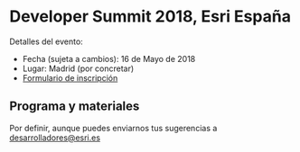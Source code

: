 # Developer Summit 2018, Esri España

Detalles del evento:
* Fecha (sujeta a cambios): 16 de Mayo de 2018
* Lugar: Madrid (por concretar)
* [Formulario de inscripción](https://github.us8.list-manage.com/subscribe?u=0d6ace5929da1ada480d89d12&id=53143419e2)

## Programa y materiales

Por definir, aunque puedes enviarnos tus sugerencias a desarrolladores@esri.es

